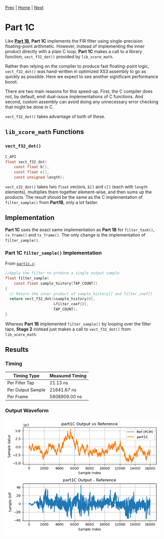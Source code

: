 
[Prev](part1A.md) | [Home](../intro.md) | [Next](part2.md)


# Part 1C

Like [**Part 1B**](part1B.md), **Part 1C** implements the FIR filter using
single-precision floating-point arithmetic. However, instead of implementing the
inner product directly with a plain C loop, **Part 1C** makes a call to a
library function, `vect_f32_dot()` provided by `lib_xcore_math`.

Rather than relying on the compiler to produce fast floating-point logic,
`vect_f32_dot()` was hand-written in optimized XS3 assembly to go as quickly as
possible. Here we expect to see another significant performance boost.

There are two main reasons for this speed-up. First, the C compiler does not, by
default, emit dual-issue implementations of C functions. And second, custom assembly can avoid doing any unnecessary error checking that might be done in C.

`vect_f32_dot()` takes advantage of both of these.


## `lib_xcore_math` Functions

### `vect_f32_dot()`

```C
C_API
float vect_f32_dot(
    const float b[],
    const float c[],
    const unsigned length);
```

`vect_s32_dot()` takes two `float` vectors, `b[]` and `c[]` (each with `length`
elements), multiplies them together element-wise, and then sums up the products.
The result should be the same as the C implementation of `filter_sample()` from
**Part1B**, only a lot faster.


## Implementation

**Part 1C** uses the exact same implementation as **Part 1B** for
`filter_task()`, `rx_frame()` and `tx_frame()`. The only change is the
implementation of `filter_sample()`.

### Part 1C `filter_sample()` Implementation

From [`part1c.c`](TODO):
```c
//Apply the filter to produce a single output sample
float filter_sample(
    const float sample_history[TAP_COUNT])
{
  // Return the inner product of sample_history[] and filter_coef[]
  return vect_f32_dot(&sample_history[0], 
                      &filter_coef[0], 
                      TAP_COUNT);
}
```

Whereas **Part 1B** implemented `filter_sample()` by looping over the filter
taps, **Stage 2** instead just makes a call to `vect_f32_dot()` from
`lib_xcore_math`.


## Results

### Timing

| Timing Type       | Measured Timing
|-------------------|-----------------------
| Per Filter Tap    | 21.13 ns
| Per Output Sample | 21641.67 ns
| Per Frame         | 5608909.00 ns

### Output Waveform

![**Part 1C** Output](img/part1C.png)